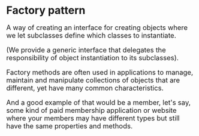 <h1>Factory pattern</h1>

<font size="4"> A way of creating an interface for creating objects where we let subclasses define which classes to instantiate.

(We provide a generic interface that delegates the responsibility of object instantiation to its subclasses).

Factory methods are often used in applications to manage, maintain and manipulate collections of objects that are different, yet have many common characteristics.<br/>

And a good example of that would be a member, let's say, some kind of paid membership application or website where your members may have different types but still have the same properties and methods. </font>
